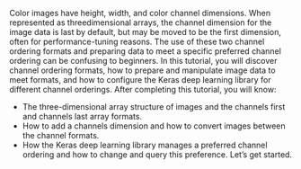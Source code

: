 Color images have height, width, and color channel dimensions. When represented as threedimensional arrays, the channel dimension for the image data is last by default, but may be
moved to be the first dimension, often for performance-tuning reasons. The use of these two
channel ordering formats and preparing data to meet a specific preferred channel ordering can
be confusing to beginners. In this tutorial, you will discover channel ordering formats, how
to prepare and manipulate image data to meet formats, and how to configure the Keras deep
learning library for different channel orderings. After completing this tutorial, you will know:
- The three-dimensional array structure of images and the channels first and channels last
array formats.
- How to add a channels dimension and how to convert images between the channel formats.
- How the Keras deep learning library manages a preferred channel ordering and how to
change and query this preference.
Let’s get started.
